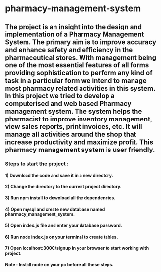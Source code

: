# pharmacy-management-system

## The project is an insight into the design and implementation of a Pharmacy Management System. The primary aim is to improve accuracy and enhance safety and efficiency in the pharmaceutical stores. With management being one of the most essential features of all forms providing sophistication to perform any kind of task in a particular form we intend to manage most pharmacy related activities in this system. In this project we tried to develop a computerised and web based Pharmacy management system. The system helps the pharmacist to improve inventory management, view sales reports, print invoices, etc. It will manage all activities around the shop that increase productivity and maximize profit. This pharmacy management system is user friendly.

### Steps to start the project : 

#### 1) Download the code and save it in a new directory.
#### 2) Change the directory to the current project directory.
#### 3) Run npm install to download all the dependencies.
#### 4) Open mysql and create new database named pharmacy_management_system.
#### 5) Open index.js file and enter your database password.
#### 6) Run node index.js on your terminal to create tables. 
#### 7) Open localhost:3000/signup in your browser to start working with project. 

#### Note : Install node on your pc before all these steps.
